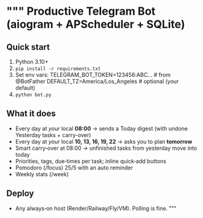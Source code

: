 """
Productive Telegram Bot (aiogram + APScheduler + SQLite)
=======================================================


Quick start
-----------
1) Python 3.10+
2) `pip install -r requirements.txt`
3) Set env vars:
TELEGRAM_BOT_TOKEN=123456:ABC... # from @BotFather
DEFAULT_TZ=America/Los_Angeles # optional (your default)
4) `python bot.py`


What it does
------------
- Every day at *your* local **08:00** → sends a Today digest (with undone Yesterday tasks + carry-over)
- Every day at *your* local **10, 13, 16, 19, 22** → asks you to plan **tomorrow**
- Smart carry‑over at 08:00 → unfinished tasks from yesterday move into today
- Priorities, tags, due‑times per task; inline quick‑add buttons
- Pomodoro (/focus) 25/5 with an auto reminder
- Weekly stats (/week)


Deploy
------
- Any always‑on host (Render/Railway/Fly/VM). Polling is fine.
"""
